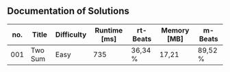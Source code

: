 ##  Documentation of Solutions
| no. | Title   | Difficulty | Runtime [ms] | rt-Beats | Memory [MB] | m-Beats |
| --- | ------- | ---------- | ------------ | -------- | ----------- | ------- |
| 001 | Two Sum | Easy       | 735          | 36,34 %  | 17,21       | 89,52 % | 